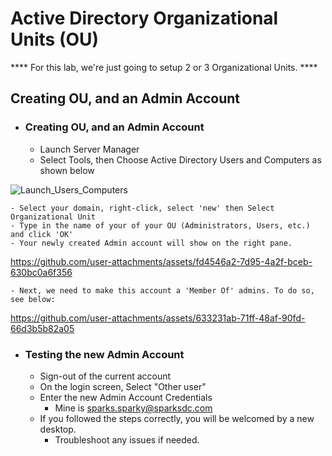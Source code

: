 # Active Directory Organizational Units (OU)

**** For this lab, we're just going to setup 2 or 3 Organizational Units. ****

## Creating OU, and an Admin Account

* ### Creating OU, and an Admin Account
    - Launch Server Manager
    - Select Tools, then Choose Active Directory Users and Computers as shown below
 

![Launch_Users_Computers](https://github.com/user-attachments/assets/23be1c9a-2f0f-4a88-b2d0-014cb75607d2)

    

    - Select your domain, right-click, select 'new' then Select Organizational Unit
    - Type in the name of your of your OU (Administrators, Users, etc.) and click 'OK'
    - Your newly created Admin account will show on the right pane.



https://github.com/user-attachments/assets/fd4546a2-7d95-4a2f-bceb-630bc0a6f356






    - Next, we need to make this account a 'Member Of' admins. To do so, see below:
 
    






https://github.com/user-attachments/assets/633231ab-71ff-48af-90fd-66d3b5b82a05




* ### Testing the new Admin Account
    - Sign-out of the current account
    - On the login screen, Select "Other user"
    - Enter the new Admin Account Credentials
        - Mine is sparks.sparky@sparksdc.com
    - If you followed the steps correctly, you will be welcomed by a new desktop.
        - Troubleshoot any issues if needed. 
        
